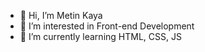 - 👋 Hi, I’m Metin Kaya
- 👀 I’m interested in Front-end Development
- 🌱 I’m currently learning HTML, CSS, JS

